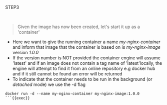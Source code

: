 STEP3

<br>

>Given the image has now been created, let's start it up as a 'container'

* Here we want to give the running container a name *my-nginx-container* and inform that image that the container is based on is *my-nginx-image* version *1.0.0*
* If the version number is NOT provided the container engine will assume 'latest' and if an image does not contain a tag name of 'latest'locally, the engine will attempt to find it from an online repository e.g docker hub and if it still cannot be found  an error will be returned
* To indicate that the container needs to be run in the background (or *detached* mode) we use the -d flag

```plain
docker run -d --name my-nginx-container my-nginx-image:1.0.0
```{{exec}}


